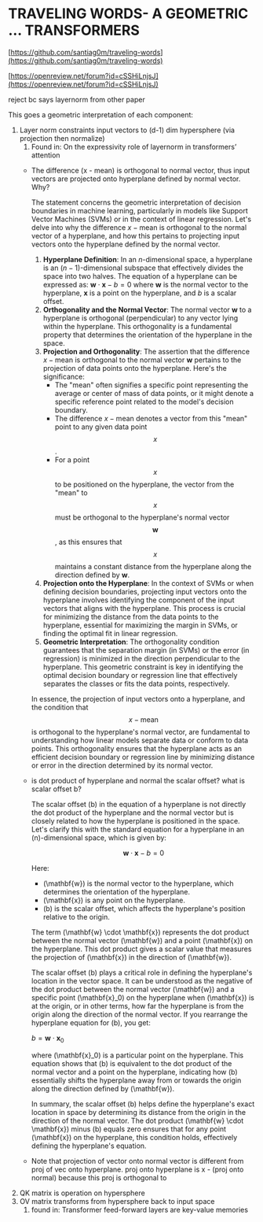 # TRAVELING WORDS- A GEOMETRIC … TRANSFORMERS

[https://github.com/santiag0m/traveling-words](https://github.com/santiag0m/traveling-words)

[https://openreview.net/forum?id=cSSHiLnjsJ](https://openreview.net/forum?id=cSSHiLnjsJ)

reject bc says layernorm from other paper

This goes a geometric interpretation of each component:

1. Layer norm constraints input vectors to (d-1) dim hypersphere (via projection then normalize)
    1. Found in: On the expressivity role of layernorm in transformers’ attention
    - The difference (x - mean) is orthogonal to normal vector, thus input vectors are projected onto hyperplane defined by normal vector. Why?
        
        The statement concerns the geometric interpretation of decision boundaries in machine learning, particularly in models like Support Vector Machines (SVMs) or in the context of linear regression. Let's delve into why the difference $x - \text{mean}$ is orthogonal to the normal vector of a hyperplane, and how this pertains to projecting input vectors onto the hyperplane defined by the normal vector.
        
        1. **Hyperplane Definition**: In an $n$-dimensional space, a hyperplane is an $(n-1)$-dimensional subspace that effectively divides the space into two halves. The equation of a hyperplane can be expressed as:
        $\mathbf{w} \cdot \mathbf{x} - b = 0$
        where $\mathbf{w}$ is the normal vector to the hyperplane, $\mathbf{x}$ is a point on the hyperplane, and $b$ is a scalar offset.
        2. **Orthogonality and the Normal Vector**: The normal vector $\mathbf{w}$ to a hyperplane is orthogonal (perpendicular) to any vector lying within the hyperplane. This orthogonality is a fundamental property that determines the orientation of the hyperplane in the space.
        3. **Projection and Orthogonality**: The assertion that the difference $x - \text{mean}$ is orthogonal to the normal vector $\mathbf{w}$ pertains to the projection of data points onto the hyperplane. Here's the significance:
            - The "mean" often signifies a specific point representing the average or center of mass of data points, or it might denote a specific reference point related to the model's decision boundary.
            - The difference $x - \text{mean}$ denotes a vector from this "mean" point to any given data point $$x$$.
            - For a point $$x$$ to be positioned on the hyperplane, the vector from the "mean" to $$x$$ must be orthogonal to the hyperplane's normal vector $$\mathbf{w}$$, as this ensures that $$x$$ maintains a constant distance from the hyperplane along the direction defined by $\mathbf{w}$.
        4. **Projection onto the Hyperplane**: In the context of SVMs or when defining decision boundaries, projecting input vectors onto the hyperplane involves identifying the component of the input vectors that aligns with the hyperplane. This process is crucial for minimizing the distance from the data points to the hyperplane, essential for maximizing the margin in SVMs, or finding the optimal fit in linear regression.
        5. **Geometric Interpretation**: The orthogonality condition guarantees that the separation margin (in SVMs) or the error (in regression) is minimized in the direction perpendicular to the hyperplane. This geometric constraint is key in identifying the optimal decision boundary or regression line that effectively separates the classes or fits the data points, respectively.
        
        In essence, the projection of input vectors onto a hyperplane, and the condition that $$x - \text{mean}$$ is orthogonal to the hyperplane's normal vector, are fundamental to understanding how linear models separate data or conform to data points. This orthogonality ensures that the hyperplane acts as an efficient decision boundary or regression line by minimizing distance or error in the direction determined by its normal vector.
        
    - is dot product of hyperplane and normal the scalar offset? what is scalar offset b?
        
        The scalar offset \(b\) in the equation of a hyperplane is not directly the dot product of the hyperplane and the normal vector but is closely related to how the hyperplane is positioned in the space. Let's clarify this with the standard equation for a hyperplane in an \(n\)-dimensional space, which is given by:
        
        $$
        \mathbf{w} \cdot \mathbf{x} - b = 0
        $$
        
        Here:
        
        - \(\mathbf{w}\) is the normal vector to the hyperplane, which determines the orientation of the hyperplane.
        - \(\mathbf{x}\) is any point on the hyperplane.
        - \(b\) is the scalar offset, which affects the hyperplane's position relative to the origin.
        
        The term \(\mathbf{w} \cdot \mathbf{x}\) represents the dot product between the normal vector \(\mathbf{w}\) and a point \(\mathbf{x}\) on the hyperplane. This dot product gives a scalar value that measures the projection of \(\mathbf{x}\) in the direction of \(\mathbf{w}\).
        
        The scalar offset \(b\) plays a critical role in defining the hyperplane's location in the vector space. It can be understood as the negative of the dot product between the normal vector \(\mathbf{w}\) and a specific point \(\mathbf{x}_0\) on the hyperplane when \(\mathbf{x}\) is at the origin, or in other terms, how far the hyperplane is from the origin along the direction of the normal vector. If you rearrange the hyperplane equation for \(b\), you get:
        
        $b = \mathbf{w} \cdot \mathbf{x}_0$
        
        where \(\mathbf{x}_0\) is a particular point on the hyperplane. This equation shows that \(b\) is equivalent to the dot product of the normal vector and a point on the hyperplane, indicating how \(b\) essentially shifts the hyperplane away from or towards the origin along the direction defined by \(\mathbf{w}\).
        
        In summary, the scalar offset \(b\) helps define the hyperplane's exact location in space by determining its distance from the origin in the direction of the normal vector. The dot product \(\mathbf{w} \cdot \mathbf{x}\) minus \(b\) equals zero ensures that for any point \(\mathbf{x}\) on the hyperplane, this condition holds, effectively defining the hyperplane's equation.
        
    - Note that projection of vector onto normal vector is different from proj of vec onto hyperplane. proj onto hyperplane is x - (proj onto normal) because this proj is orthogonal to
2. QK matrix is operation on hypersphere
3. OV matrix transforms from hypersphere back to input space
    1. found in: Transformer feed-forward layers are key-value memories